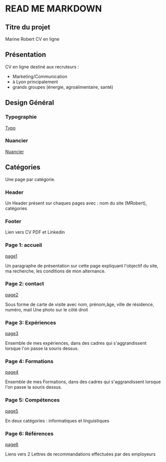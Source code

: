# READ ME MARKDOWN

## Titre du projet
Marine Robert CV en ligne

## Présentation 

CV en ligne destiné aux recruteurs :
* Marketing/Communication
* à Lyon principalement
* grands groupes (énergie, agroalimentaire, santé) 

## Design Général 

 ### Typographie
 [Typo](/typocvmr.png)
 ### Nuancier
 [Nuancier](COLORSCVMR.png)
 

## Catégories
  

Une page par catégorie.

### Header 
Un Header présent sur chaques pages avec : nom du site (MRobert), catégories

### Footer
Lien vers CV PDF et Linkedin

### Page 1: accueil

[page1](/Diapositive1.jpg)

Un paragraphe de présentation sur cette page expliquant l'objectif du site, ma recherche, les conditions de mon alternance. 

### Page 2: contact
[page2](/Diapositive2.jpg)

Sous forme de carte de visite avec nom, prénom,âge, ville de résidence, numéro, mail 
Une photo sur le côté droit

### Page 3: Expériences
[page3](/Diapositive3.jpg)

Ensemble de mes expériences, dans des cadres qui s'aggrandissent lorsque l'on passe la souris dessus. 

### Page 4: Formations
[page4](/Diapositive4.jpg)

Ensemble de mes Formations, dans des cadres qui s'aggrandissent lorsque l'on passe la souris dessus.

### Page 5: Compétences
[page5](/Diapositive5.jpg)

En deux catégories : informatiques et linguistiques 


### Page 6: Références
[page6](diapositive1.jpg)

Liens vers 2 Lettres de recommandations effectuées par des employeurs

 


